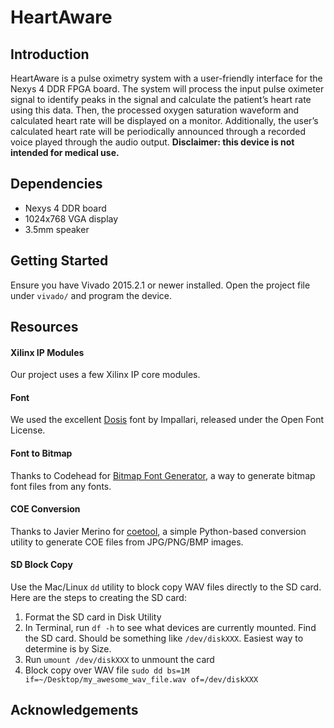 # HeartAware

## Introduction

HeartAware is a pulse oximetry system with a user-friendly interface for the Nexys 4 DDR FPGA board. The system will process the input pulse oximeter signal to identify peaks in the signal and calculate the patient’s heart rate using this data. Then, the processed oxygen saturation waveform and calculated heart rate will be displayed on a monitor. Additionally, the user’s calculated heart rate will be periodically announced through a recorded voice played through the audio output. __Disclaimer: this device is not intended for medical use.__

## Dependencies

- Nexys 4 DDR board
- 1024x768 VGA display
- 3.5mm speaker

## Getting Started

Ensure you have Vivado 2015.2.1 or newer installed. Open the project file under `vivado/` and program the device.

## Resources

#### Xilinx IP Modules
Our project uses a few Xilinx IP core modules.

#### Font
We used the excellent [Dosis](http://www.impallari.com/dosis) font by Impallari, released under the Open Font License.

#### Font to Bitmap
Thanks to Codehead for [Bitmap Font Generator](http://www.codehead.co.uk/cbfg/), a way to generate bitmap font files from any fonts.

#### COE Conversion
Thanks to Javier Merino for [coetool](http://jqm.io/files/coetool/), a simple Python-based conversion utility to generate COE files from JPG/PNG/BMP images.

#### SD Block Copy
Use the Mac/Linux `dd` utility to block copy WAV files directly to the SD card. Here are the steps to creating the SD card:

1. Format the SD card in Disk Utility
2. In Terminal, run `df -h` to see what devices are currently mounted. Find the SD card. Should be something like `/dev/diskXXX`. Easiest way to determine is by Size.
3. Run `umount /dev/diskXXX` to unmount the card
4. Block copy over WAV file `sudo dd bs=1M if=~/Desktop/my_awesome_wav_file.wav of=/dev/diskXXX`

## Acknowledgements
